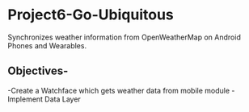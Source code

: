 Project6-Go-Ubiquitous
===================================

Synchronizes weather information from OpenWeatherMap on Android Phones and Wearables.

Objectives-
--------------
-Create a Watchface which gets weather data from mobile module
-Implement Data Layer
